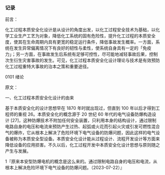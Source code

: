 ### 记录

前言：

化工过程本质安全化设计是从设计的角度出发，以化工过程安全技术为基础，以化学工业生产工艺为对象，降低化工系统的固有危险性，提升化工过程的本质安全度，使其在生命周期内具有更宽的稳定运行条件，降低事故发生概率。一方面，系统在发生异常偏离情况下有良好的韧性与柔性，使系统自身具有一定的「免疫力」；另一方面，在事故发生后系统有足够可控性，尽可能地减轻事故后果，控制次生衍生灾害事故的发生。可见，化工过程本质安全化设计理论与技术是有效预防化工过程重特大事故的治本之策和重要途径。

0101 绪论

原文：

一、化工过程本质安全化设计的由来

基于本质安全化的设计思想早在 1870 年时就出现过，但直到 100 年以后才得到工程师的重视 26。本质安全化的概念源于 20 世纪 60 年代的电气设备防爆构造设计 [27]，这种防爆技术不附加任何安全装置，只利用本身的结构设计，通过限制电路自身的电压和电流来预防产生过热、起弧或火花而引起火灾或引发可燃性混合气的爆炸，它从根本上解决了危险环境下电气设备的防爆问题，因此这样的电气设备被称为本质安全型设备。本质安全化设计能从过程设计、流程开发设计等方面来降低设备的应用损害。不久以后，化工过程开发中本质安全化设计思想与原则随之产生与发展。

1『原来本安型防爆电机的概念是这么来的。通过限制电路自身的电压和电流，从根本上解决危险环境下电气设备的防爆问题。（2023-07-22）』